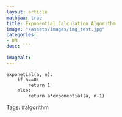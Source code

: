 ```yaml
---
layout: article
mathjax: true
title: Exponential Calculation Algorithm
image: "/assets/images/img_test.jpg"
categories:
- DM
desc: ```
 
imagealt: 
---
```


```
exponetial(a, n):
	if n==0:
		return 1
	else:
		return a*exponential(a, n-1)
```

Tags: #algorithm 